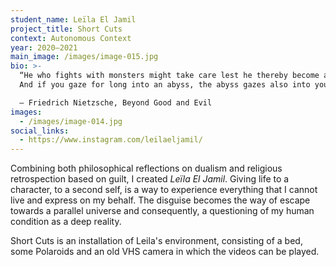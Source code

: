 ```yaml
---
student_name: Leïla El Jamil
project_title: Short Cuts
context: Autonomous Context
year: 2020—2021
main_image: /images/image-015.jpg
bio: >-
  “He who fights with monsters might take care lest he thereby become a monster.
  And if you gaze for long into an abyss, the abyss gazes also into you.” 

  ― Friedrich Nietzsche, Beyond Good and Evil
images:
  - /images/image-014.jpg
social_links:
  - https://www.instagram.com/leilaeljamil/
---
```

Combining both philosophical reflections on dualism and religious retrospection based on guilt, I created *Leïla El Jamil*.
Giving life to a character, to a second self, is a way to experience everything that I cannot live and express on my behalf.
The disguise becomes the way of escape towards a parallel universe and consequently, a questioning of my human condition as a deep reality.

Short Cuts is an installation of Leila's environment, consisting of a bed, some Polaroids and an old VHS camera in which the videos can be played.